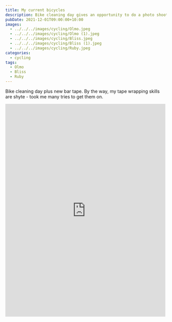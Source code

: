 ```yaml
---
title: My current bicycles
description: Bike cleaning day gives an opportunity to do a photo shoot
pubDate: 2021-12-01T09:00:00+10:00
images:
  - ../../../images/cycling/Olmo.jpeg
  - ../../../images/cycling/Olmo (1).jpeg
  - ../../../images/cycling/Bliss.jpeg
  - ../../../images/cycling/Bliss (1).jpeg
  - ../../../images/cycling/Ruby.jpeg
categories:
  - cycling
tags:
  - Olmo
  - Bliss
  - Ruby
---
```


Bike cleaning day plus new bar tape. By the way, my tape wrapping skills are shyte - took me many tries to get them on.

<iframe src="https://www.facebook.com/plugins/post.php?href=https%3A%2F%2Fwww.facebook.com%2Fchris1.tham%2Fposts%2Fpfbid035GPyXaCU9YzxSZNbLXd4SBZDrSMPvk13JHJaioyWFT91BMnMPC6HBKt7Y75StZhZl&show_text=true&width=500" width="500" height="665" style="border:none;overflow:hidden" scrolling="no" frameborder="0" allowfullscreen="true" allow="autoplay; clipboard-write; encrypted-media; picture-in-picture; web-share"></iframe>
